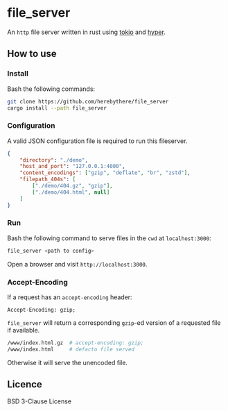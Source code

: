 # file_server

An `http` file server written in rust using [tokio](https://tokio.rs/) and
[hyper](https://hyper.rs/).

## How to use

### Install

Bash the following commands:

```sh
git clone https://github.com/herebythere/file_server
cargo install --path file_server
```

### Configuration

A valid JSON configuration file is required to run this fileserver.

```JSON
{
	"directory": "./demo",
	"host_and_port": "127.0.0.1:4000",
	"content_encodings": ["gzip", "deflate", "br", "zstd"],
	"filepath_404s": [
		["./demo/404.gz", "gzip"],
		["./demo/404.html", null]
	]
}
```

### Run

Bash the following command to serve files in the `cwd` at `localhost:3000`:

```sh
file_server <path to config>
```

Open a browser and visit `http://localhost:3000`.

### Accept-Encoding

If a request has an `accept-encoding` header:

```
Accept-Encoding: gzip;
```

`file_server` will return a corresponding `gzip`-ed version of a requested file if available.

```sh
/www/index.html.gz	# accept-encoding: gzip;
/www/index.html		# defacto file served
```

Otherwise it will serve the unencoded file.

## Licence

BSD 3-Clause License
